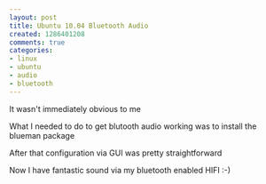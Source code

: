 ```yaml
---
layout: post
title: Ubuntu 10.04 Bluetooth Audio
created: 1286401208
comments: true
categories:
- linux
- ubuntu
- audio
- bluetooth
---
```

It wasn't immediately obvious to me

What I needed to do to get blutooth audio working was to install the blueman package

After that configuration via GUI was pretty straightforward

Now I have fantastic sound via my bluetooth enabled HIFI :-)
